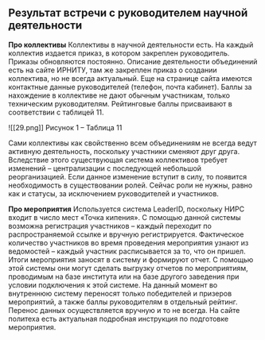  

## Результат встречи с руководителем научной деятельности

**Про коллективы**
Коллективы в научной деятельности есть. На каждый коллектив издается приказ, в котором закреплен руководитель. Приказы обновляются постоянно. Описание деятельности объединений есть на сайте ИРНИТУ, там же закреплен приказ о создании коллектива, но не всегда актуальный. Еще на странице сайта имеются контактные данные руководителей (телефон, почта кабинет).
Баллы за нахождение в коллективе не дают обычным участникам, только техническим руководителям. Рейтинговые баллы присваивают в соответствии с таблицей 11.

![[29.png]]
Рисунок 1 – Таблица 11

Сами коллективы как свойственно всем объединениям не всегда ведут активную деятельность, поскольку участники сменяют друг друга. Вследствие этого существующая система коллективов требует изменений – централизации с последующей небольшой реорганизацией. Если данное изменение вступит в силу, то появится необходимость в существовании ролей. Сейчас роли не нужны, равно как и статусы, за исключением руководителей и участников.

**Про мероприятия**
Используется система LeaderID, поскольку НИРС входит в число мест «Точка кипения». С помощью данной системы возможна регистрация участников – каждый переходит по распространяемой ссылке и вручную регистрируется. Фактическое количество участников во время проведения мероприятия узнают из ведомостей – каждый участник расписывается за то, что он пришел. Итоги мероприятия заносят в систему и формируют отчет. С помощью этой системы они могут сделать выгрузку отчетов по мероприятиям, проводимым на базе института или на базе другого заведения при условии подключения к этой системе. На данный момент во внутреннюю систему переносят только победителей и призеров мероприятий, а также баллы руководителям в отдельный рейтинг. Перенос данных осуществляется вручную и то не всегда.
На сайте политеха есть актуальная подробная инструкция по подготовке мероприятия.